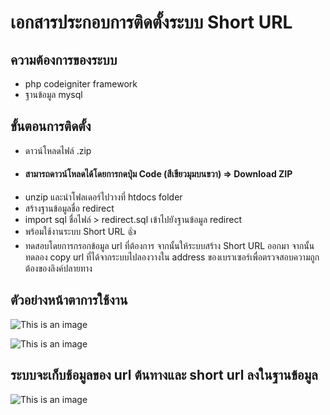 # เอกสารประกอบการติดตั้งระบบ Short URL 

## ความต้องการของระบบ

- php codeigniter framework
- ฐานข้อมูล mysql

## ขั้นตอนการติดตั้ง
- ดาวน์โหลดไฟล์ .zip 
- #### สามารถดาวน์โหลดได้โดยการกดปุ่ม Code (สีเขียวมุมบนขวา) => Download ZIP
- unzip และนำโฟลเดอร์ไปวางที่ htdocs folder
- สร้างฐานข้อมูลชื่อ redirect
- import sql ชื่อไฟล์ > redirect.sql เข้าไปยังฐานข้อมูล redirect
- พร้อมใช้งานระบบ Short URL :+1:
- ทดสอบโดยการกรอกข้อมูล url ที่ต้องการ จากนั้นให้ระบบสร้าง Short URL ออกมา 
  จากนั้นทดลอง copy url ที่ได้จากระบบไปลองวางใน address ของเบราเซอร์เพื่อตรวจสอบความถูกต้องของลิงค์ปลายทาง

## ตัวอย่างหน้าตาการใช้งาน

![This is an image](https://caffeinelism.com/upload/screenshot/Screenshot%202022-12-16%20005925.jpg)

![This is an image](https://caffeinelism.com/upload/screenshot/03.jpg)

## ระบบจะเก็บช้อมูลของ url ต้นทางและ short url ลงในฐานข้อมูล

![This is an image](https://caffeinelism.com/upload/screenshot/04.jpg)
